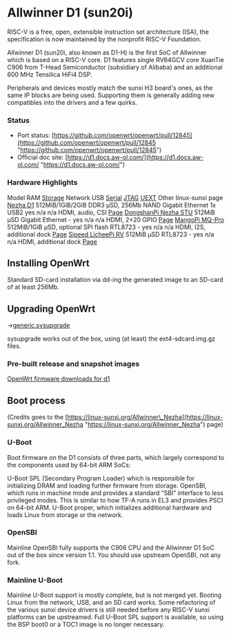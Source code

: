 # Allwinner D1 (sun20i)

RISC-V is a free, open, extensible instruction set architecture (ISA), the specification is now maintained by the nonprofit RISC-V Foundation.

Allwinner D1 (sun20i, also known as D1-H) is the first SoC of Allwinner which is based on a RISC-V core. D1 features single RV64GCV core XuanTie C906 from T-Head Semiconductor (subsidiary of Alibaba) and an additional 600 MHz Tensilica HiFi4 DSP.

Peripherals and devices mostly match the sunxi H3 board's ones, as the same IP blocks are being used. Supporting them is generally adding new compatibles into the drivers and a few quirks.

### Status

- Port status: [https://github.com/openwrt/openwrt/pull/12845](https://github.com/openwrt/openwrt/pull/12845 "https://github.com/openwrt/openwrt/pull/12845")
- Official doc site: [https://d1.docs.aw-ol.com/](https://d1.docs.aw-ol.com/ "https://d1.docs.aw-ol.com/")

### Hardware Highlights

Model RAM [Storage](/docs/techref/flash.layout "docs:techref:flash.layout") Network USB [Serial](/docs/techref/hardware/port.serial "docs:techref:hardware:port.serial") [JTAG](/docs/techref/hardware/port.jtag "docs:techref:hardware:port.jtag") [UEXT](https://en.wikipedia.org/wiki/UEXT "https://en.wikipedia.org/wiki/UEXT") Other linux-sunxi page [Nezha D1](/toh/allwinner/nezha "toh:allwinner:nezha") 512MiB/1GiB/2GiB DDR3 μSD, 256Mb NAND Gigabit Ethernet 1x USB2 yes n/a n/a HDMI, audio, CSI [Page](https://linux-sunxi.org/Allwinner_Nezha "https://linux-sunxi.org/Allwinner_Nezha") [DongshanPi Nezha STU](/toh/dongshanpi/nezha_stu "toh:dongshanpi:nezha_stu") 512MiB μSD Gigabit Ethernet - yes n/a n/a HDMI, 2×20 GPIO [Page](https://linux-sunxi.org/DongshanPi_Nezha_STU "https://linux-sunxi.org/DongshanPi_Nezha_STU") [MangoPi MQ-Pro](/toh/mangopi/mq_pro "toh:mangopi:mq_pro") 512MiB/1GiB μSD, optional SPI flash RTL8723 - yes n/a n/a HDMI, I2S, additional dock [Page](https://linux-sunxi.org/MangoPi_MQ-Pro "https://linux-sunxi.org/MangoPi_MQ-Pro") [Sipeed LicheePi RV](/toh/sipeed/licheepi_rv "toh:sipeed:licheepi_rv") 512MiB μSD RTL8723 - yes n/a n/a HDMI, additional dock [Page](https://linux-sunxi.org/Sipeed_Lichee_RV "https://linux-sunxi.org/Sipeed_Lichee_RV")

## Installing OpenWrt

Standard SD-card installation via dd-ing the generated image to an SD-card of at least 256Mb.

## Upgrading OpenWrt

→[generic.sysupgrade](/docs/guide-user/installation/generic.sysupgrade "docs:guide-user:installation:generic.sysupgrade")

sysupgrade works out of the box, using (at least) the ext4-sdcard.img.gz files.

### Pre-built release and snapshot images

[OpenWrt firmware downloads for d1](#folded_8951d28375b7dae2f5b373537ee6db84_1)

## Boot process

(Credits goes to the [https://linux-sunxi.org/Allwinner\_Nezha](https://linux-sunxi.org/Allwinner_Nezha "https://linux-sunxi.org/Allwinner_Nezha") page)

### U-Boot

Boot firmware on the D1 consists of three parts, which largely correspond to the components used by 64-bit ARM SoCs:

U-Boot SPL (Secondary Program Loader) which is responsible for initializing DRAM and loading further firmware from storage. OpenSBI, which runs in machine mode and provides a standard “SBI” interface to less privileged modes. This is similar to how TF-A runs in EL3 and provides PSCI on 64-bit ARM. U-Boot proper, which initializes additional hardware and loads Linux from storage or the network.

### OpenSBI

Mainline OpenSBI fully supports the C906 CPU and the Allwinner D1 SoC out of the box since version 1.1. You should use upstream OpenSBI, not any fork.

### Mainline U-Boot

Mainline U-Boot support is mostly complete, but is not merged yet. Booting Linux from the network, USB, and an SD card works. Some refactoring of the various sunxi device drivers is still needed before any RISC-V sunxi platforms can be upstreamed. Full U-Boot SPL support is available, so using the BSP boot0 or a TOC1 image is no longer necessary.
